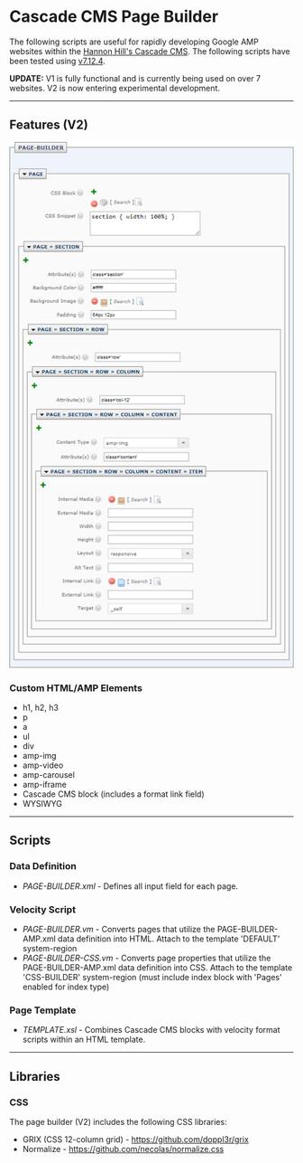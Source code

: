 # Cascade CMS Page Builder
The following scripts are useful for rapidly developing Google AMP websites within the [Hannon Hill's Cascade CMS](https://www.hannonhill.com/products/cascade-cms/index.html). The following scripts have been tested using [v7.12.4](https://www.hannonhill.com/cascadeserver/releases/7.12.4/index.html?utm_medium=rss).

**UPDATE:** V1 is fully functional and is currently being used on over 7 websites. V2 is now entering experimental development.

------------

## Features (V2)

![page builder description](https://raw.githubusercontent.com/doppl3r/cascade-cms-page-builder/master/assets/page-builder-description.png)

### Custom HTML/AMP Elements
  - h1, h2, h3
  - p
  - a
  - ul
  - div
  - amp-img
  - amp-video
  - amp-carousel
  - amp-iframe
  - Cascade CMS block (includes a format link field)
  - WYSIWYG

------------

## Scripts

### Data Definition
  - *PAGE-BUILDER.xml* - Defines all input field for each page.

### Velocity Script
  - *PAGE-BUILDER.vm* - Converts pages that utilize the PAGE-BUILDER-AMP.xml data definition into HTML. Attach to the template 'DEFAULT' system-region
  - *PAGE-BUILDER-CSS.vm* - Converts page properties that utilize the PAGE-BUILDER-AMP.xml data definition into CSS. Attach to the template 'CSS-BUILDER' system-region (must include index block with 'Pages' enabled for index type)

### Page Template
  - *TEMPLATE.xsl* - Combines Cascade CMS blocks with velocity format scripts within an HTML template.

------------

## Libraries

### CSS
The page builder (V2) includes the following CSS libraries:
  - GRIX (CSS 12-column grid) - https://github.com/doppl3r/grix
  - Normalize - https://github.com/necolas/normalize.css